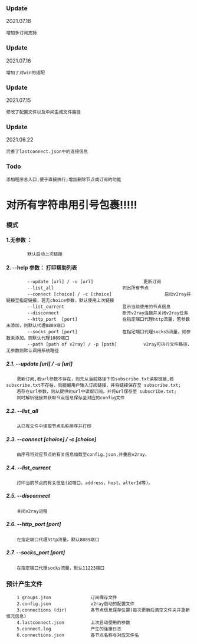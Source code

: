 ### Update
2021.07.18

    增加多订阅支持
### Update
2021.07.16
    
    增加了对win的适配

### Update
2021.07.15
    
    修改了配置文件以及中间生成文件路径

### Update

2021.06.22
    
    完善了lastconnect.json中的连接信息



### Todo

    添加程序总入口,便于直接执行;增加删除节点或订阅的功能




# 对所有字符串用引号包裹!!!!!



### 模式
#### 1.无参数 ：
            默认启动上次链接

#### 		2. --help 参数： 打印帮助列表
            --update [url] / -u [url]  			        更新订阅
            --list_all       					列出所有节点
            --connect [choice] / -c [choice]	                启动v2ray并链接至指定链接，若无choice参数，默认使用上次链接
            --list_current  					显示当前使用的节点信息
            --disconnect    					断开v2ray连接并关闭v2ray任务
            --http_port  [port]  				在指定端口代理http流量，若参数未添加，则默认代理8889端口
            --socks_port [port]  				在指定端口代理socks5流量，如参数未添加，则默认代理1089端口
            --path [path of v2ray] / -p [path] 			v2ray可执行文件路径，无参数则默认调用系统路径

#####  		      2.1. --update  [url]  / -u [url]
        更新订阅,若url参数不存在，则先从当前路径下的subscribe.txt读取链接,若subscribe.txt不存在，则提醒用户输入订阅链接，并将链接保存至 subscribe.txt;
        若存在url参数，则从提供的url中读取订阅，并将url保存至 subscribe.txt; 
        同时解析链接并获取节点信息保存至对应的config文件

##### 			2.2. --list_all
        从已有文件中读取节点名称排序并打印

##### 			2.3. --connect [choice] / -c [choice]
        由序号将对应节点的有关信息加载至config.json,并重启v2ray。

##### 			2.4. --list_current
        打印当前节点的有关信息(如端口，address，host，alterId等)。

##### 			2.5. --disconnect
        关闭v2ray进程

##### 			2.6. --http_port [port]
        在指定端口代理http流量，默认8889端口

##### 			2.7. --socks_port [port]
        在指定端口代理socks流量，默认11223端口

### 预计产生文件
        1 groups.json               订阅保存文件
        2.config.json    			v2ray启动的配置文件
        3.connections (dir)  		各节点信息保存位置(每次更新后清空文件夹并重新填充信息)
        4.lastconnect.json   		上次启动使用的参数
        5.connect.log        		产生的连接日志
        6.connections.json  		各节点名称与对应文件名





​									
